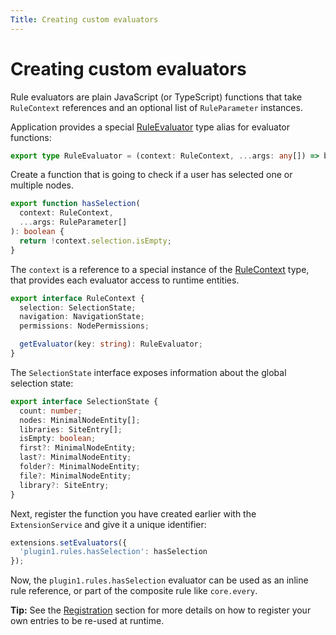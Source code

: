 ```yaml
---
Title: Creating custom evaluators
---
```


# Creating custom evaluators

Rule evaluators are plain JavaScript (or TypeScript) functions that take `RuleContext` references and an optional list of `RuleParameter` instances.

Application provides a special
[RuleEvaluator](https://github.com/Alfresco/alfresco-ng2-components/blob/develop/lib/extensions/src/lib/config/rule.extensions.ts)
type alias for evaluator functions:

```ts
export type RuleEvaluator = (context: RuleContext, ...args: any[]) => boolean;
```

Create a function that is going to check if a user has selected one or multiple nodes.

```ts
export function hasSelection(
  context: RuleContext,
  ...args: RuleParameter[]
): boolean {
  return !context.selection.isEmpty;
}
```

The `context` is a reference to a special instance of the [RuleContext](https://github.com/Alfresco/alfresco-ng2-components/blob/develop/lib/extensions/src/lib/config/rule.extensions.ts) type,
that provides each evaluator access to runtime entities.

```ts
export interface RuleContext {
  selection: SelectionState;
  navigation: NavigationState;
  permissions: NodePermissions;

  getEvaluator(key: string): RuleEvaluator;
}
```

The `SelectionState` interface exposes information about the global selection state:

```ts
export interface SelectionState {
  count: number;
  nodes: MinimalNodeEntity[];
  libraries: SiteEntry[];
  isEmpty: boolean;
  first?: MinimalNodeEntity;
  last?: MinimalNodeEntity;
  folder?: MinimalNodeEntity;
  file?: MinimalNodeEntity;
  library?: SiteEntry;
}
```

Next, register the function you have created earlier with the `ExtensionService` and give it a unique identifier:

```ts
extensions.setEvaluators({
  'plugin1.rules.hasSelection': hasSelection
});
```

Now, the `plugin1.rules.hasSelection` evaluator can be used as an inline rule reference,
or part of the composite rule like `core.every`.

**Tip:** See the [Registration](/extending/registration) section for more details
on how to register your own entries to be re-used at runtime.
